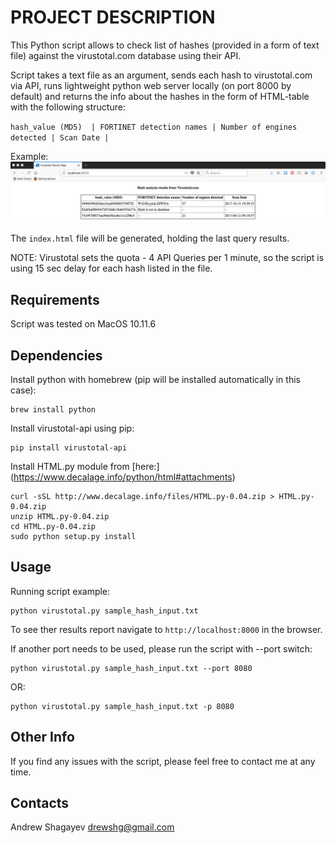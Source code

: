 # PROJECT DESCRIPTION #
This Python script allows to check list of hashes (provided in a form of text file) against the virustotal.com database
using their API.

Script takes a text file as an argument, sends each hash to virustotal.com via API, runs lightweight python web server locally (on port 8000 by default) and returns the info about the hashes in the form of HTML-table with the following structure:

`hash_value (MD5)  | FORTINET detection names | Number of engines detected | Scan Date |`

Example:
![alt Output example](./img.png)

The `index.html` file will be generated, holding the last query results.

NOTE:
Virustotal sets the quota - 4 API Queries per 1 minute, so the script is using 15 sec delay for each hash listed in
the file.

## Requirements ##
Script was tested on MacOS 10.11.6

## Dependencies ##
Install python with homebrew (pip will be installed automatically in this case):

    brew install python

Install virustotal-api using pip:

    pip install virustotal-api

Install HTML.py module from [here:] (https://www.decalage.info/python/html#attachments)

    curl -sSL http://www.decalage.info/files/HTML.py-0.04.zip > HTML.py-0.04.zip
    unzip HTML.py-0.04.zip
    cd HTML.py-0.04.zip
    sudo python setup.py install

## Usage ##
Running script example:

    python virustotal.py sample_hash_input.txt

To see ther results report navigate to `http://localhost:8000` in the browser.

If another port needs to be used, please run the script with --port switch:

    python virustotal.py sample_hash_input.txt --port 8080

OR:

    python virustotal.py sample_hash_input.txt -p 8080

## Other Info ##

If you find any issues with the script, please feel free to contact me at any time.

## Contacts ##
Andrew Shagayev <drewshg@gmail.com>
